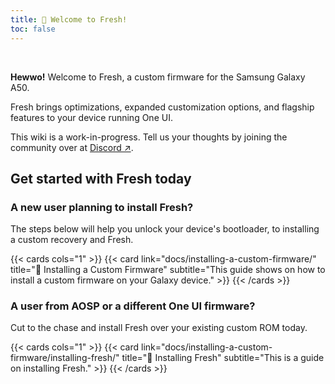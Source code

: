```yaml
---
title: 👋 Welcome to Fresh!
toc: false
---
```


</br>

**Hewwo!** Welcome to Fresh, a custom firmware for the Samsung Galaxy A50.

Fresh brings optimizations, expanded customization options, and flagship features to your device running One UI.

This wiki is a work-in-progress. Tell us your thoughts by joining the community over at [Discord ↗](https://discord.gg/AfV5VWDCDD).

## Get started with Fresh today

### A new user planning to install Fresh?

The steps below will help you unlock your device's bootloader, to installing a custom recovery and Fresh.

{{< cards cols="1" >}}
  {{< card link="docs/installing-a-custom-firmware/" title="📲 Installing a Custom Firmware" subtitle="This guide shows on how to install a custom firmware on your Galaxy device." >}}
{{< /cards >}}

### A user from AOSP or a different One UI firmware?

Cut to the chase and install Fresh over your existing custom ROM today.

{{< cards cols="1" >}}
  {{< card link="docs/installing-a-custom-firmware/installing-fresh/" title="🍋 Installing Fresh" subtitle="This is a guide on installing Fresh." >}}
{{< /cards >}}

